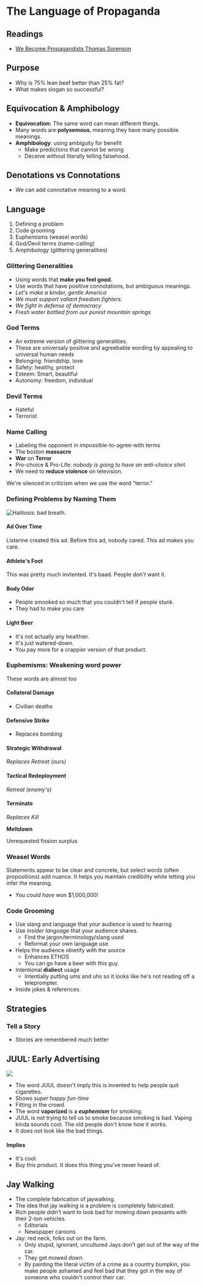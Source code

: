 # The Language of Propaganda

## Readings

* [We Become Propagandists Thomas Sorenson](https://isidore.udayton.edu/access/content/group/5dd671b3-7334-4d36-b659-edc7c01d020d/Lessons/Week%2008%20--%20\_10\_12-10\_18\_/We%20Become%20Propagadists%20\_Sorenson\_.pdf)



## Purpose

* Why is 75% lean beef better than 25% fat?
* What makes slogan so successful?



## Equivocation & Amphibology

* **Equivocation:** The same word can mean different things.
* Many words are **polysemous**, meaning they have many possible meanings.
* **Amphibology**: using ambiguity for benefit
  * Make predictions that cannot be wrong
  * Deceive without literally telling falsehood.

## Denotations vs Connotations

* We can add connotative meaning to a word.

## Language

1. Defining a problem
2. Code grooming
3. Euphemisms (weasel words)
4. God/Devil terms (name-calling)
5. Amphibology (glittering generalities)

### Glittering Generalities

* Using words that **make you feel good.**
* Use words that have positive connotations, but ambiguous meanings.
* _Let's make a kinder, gentle America_
* _We must support valiant freedom fighters._
* _We fight in defense of democracy_
* _Fresh water bottled from our purest mountain springs_

### God Terms

* An extreme version of glittering generalities.
* These are universaly positive and agreebable wording by appealing to universal human needs
* Belonging: friendship, love
* Safety: healthy, protect
* Esteem: Smart, beautiful
* Autonomy: freedom, individual

### Devil Terms

* Hateful
* Terrorist

### Name Calling

* Labeling the opponent in impossible-to-agree-with terms
* The boston **massacre**
* **War** on **Terror**
* Pro-choice & Pro-Life: _nobody is going to have an anti-choice shirt._&#x20;
* We need to **reduce violence** on television.

We're silenced in criticism when we use the word "terror."&#x20;

### Defining Problems by Naming Them

![Halitosis: bad breath.](<../../.gitbook/assets/image (410).png>)

#### Ad Over Time

Listerine created this ad. Before this ad, nobody cared. This ad makes you care.

#### Athlete's Foot

This was pretty much invtented. It's baad. People don't want it.

#### Body Odor

* People smooked so much that you couldn't tell if people stunk.
* They had to make you care&#x20;

#### Light Beer

* It's not actually any healthier.
* It's just watered-down.
* You pay more for a crappier version of that product.&#x20;

### Euphemisms: Weakening word power

These words are almost too&#x20;

#### Collateral Damage

* Civilian deaths

#### Defensive Strike

* Replaces _bombing_

#### Strategic Withdrawal

_Replaces Retreat (ours)_

#### Tactical Redeployment

_Retreat (enemy's)_

#### Terminate

_Replaces Kill_

**Meltdown**

Unrequested fission surplus

### Weasel Words

Statements appear to be clear and concrete, but select words (often propositions) add nuance. It helps you maintain credibility while letting you infer the meaning.

* You _could have_ won $1,000,000!

### Code Grooming

* Use slang and language that your audience is used to hearing
* Use _insider language_ that your audience shares.
  * Find the jargon/terminology/slang used
  * Reformat your own language use.
* Helps the audience idnetify with the source
  * Enhances ETHOS
  * You can go have a beer with this guy.
* Intentional **dialiect** usage
  * Intentially putting ums and uhs so it looks like he's not reading off a teleprompter.
* Inside jokes & references.

## Strategies

### Tell a Story

* Stories are remembered much better&#x20;

## JUUL: Early Advertising

![](<../../.gitbook/assets/image (409).png>)

* The word JUUL doesn't imply this is invented to help people quit cigarettes.
* Shows _super happy fun-time_
* Fitting in the crowd.
* The word **vaporized** is a _**euphemism**_ for smoking.&#x20;
* JUUL is not trying to tell us to smoke because smoking is bad. Vaping kinda sounds cool. The old people don't know how it works.
* It does not look like the bad things.

#### Implies

* It's cool.
* Buy this product. It does this thing you've never heard of.

## Jay Walking

* The complete fabrication of jaywalking.
* The idea that jay walking is a problem is completely fabricated.
* Rich people didn't want to look bad for mowing down peasants with their 2-ton vehicles.&#x20;
  * Editorials
  * Newspaper caroons
* Jay: red neck, folks out on the farm.
  * Only stupid, ignorant, uncultured Jays don't get out of the way of the car.&#x20;
  * They get mowed down.
  * By painting the literal victim of a crime as a country bumpkin, you make people ashamed and feel bad that they got in the way of someone who couldn't control their car.





##


